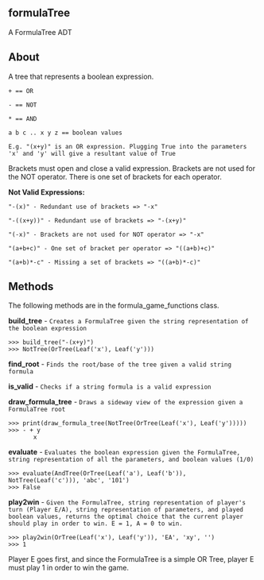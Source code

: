 ## formulaTree
A FormulaTree ADT

## About
A tree that represents a boolean expression.

`+ == OR`

`- == NOT`

`* == AND`

`a b c .. x y z == boolean values`


`E.g. "(x+y)" is an OR expression. Plugging True into the parameters 'x' and 'y' will give a resultant value of True`

Brackets must open and close a valid expression. Brackets are not used for the NOT operator. There is one set of brackets for each operator.

**Not Valid Expressions:**

`"-(x)" - Redundant use of brackets => "-x"`

`"-((x+y))" - Redundant use of brackets => "-(x+y)"`

`"(-x)" - Brackets are not used for NOT operator => "-x"`

`"(a+b+c)" - One set of bracket per operator => "((a+b)+c)"`

`"(a+b)*-c" - Missing a set of brackets => "((a+b)*-c)"`

## Methods
The following methods are in the formula_game_functions class.

**build_tree** - `Creates a FormulaTree given the string representation of the boolean expression`

```
>>> build_tree("-(x+y)")
>>> NotTree(OrTree(Leaf('x'), Leaf('y')))
```
**find_root** - `Finds the root/base of the tree given a valid string formula`

**is_valid** - `Checks if a string formula is a valid expression`

**draw_formula_tree** - `Draws a sideway view of the expression given a FormulaTree root`

```
>>> print(draw_formula_tree(NotTree(OrTree(Leaf('x'), Leaf('y')))))
>>> - + y
       x
```
**evaluate** - `Evaluates the boolean expression given the FormulaTree, string representation of all the parameters, and boolean values (1/0)`

```
>>> evaluate(AndTree(OrTree(Leaf('a'), Leaf('b')), NotTree(Leaf('c'))), 'abc', '101')
>>> False
```

**play2win** - `Given the FormulaTree, string representation of player's turn (Player E/A), string representation of parameters, and played boolean values, returns the optimal choice that the current player should play in order to win. E = 1, A = 0 to win.`

```
>>> play2win(OrTree(Leaf('x'), Leaf('y')), 'EA', 'xy', '')
>>> 1
```
Player E goes first, and since the FormulaTree is a simple OR Tree, player E must play 1 in order to win the game.
